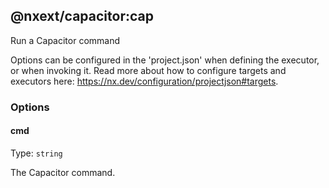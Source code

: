 ## @nxext/capacitor:cap

Run a Capacitor command

Options can be configured in the 'project.json' when defining the executor, or when invoking it. Read more about how to configure targets and executors here: https://nx.dev/configuration/projectjson#targets.

### Options

#### cmd

Type: `string`

The Capacitor command.
